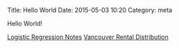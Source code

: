 Title: Hello World
Date: 2015-05-03 10:20
Category: meta

Hello World!

[Logistic Regression Notes]({filename}notes/logistic-regression.pdf)
[Vancouver Rental Distribution]({filename}notebooks/writeup-price-and-rentals-distribution.html)
